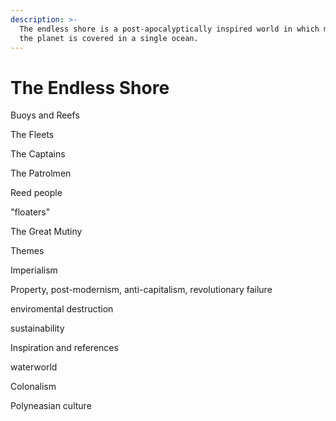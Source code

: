 ```yaml
---
description: >-
  The endless shore is a post-apocalyptically inspired world in which most of
  the planet is covered in a single ocean.
---
```


# The Endless Shore

Buoys and Reefs

The Fleets

The Captains

The Patrolmen

Reed people

"floaters"

The Great Mutiny



Themes

Imperialism

Property, post-modernism, anti-capitalism, revolutionary failure

enviromental destruction

sustainability





Inspiration and references

waterworld

Colonalism

Polyneasian culture


